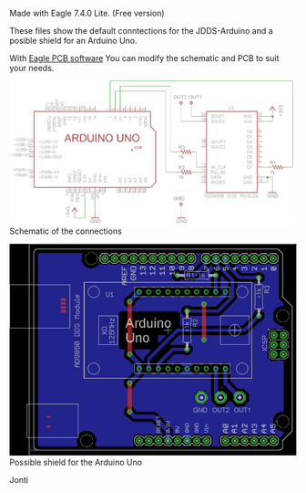 Made with Eagle 7.4.0 Lite. (Free version)

These files show the default conntections for the JDDS-Arduino and a posible shield for an Arduino Uno.

With [Eagle PCB software](http://www.cadsoftusa.com/) You can modify the schematic and PCB to suit your needs.

![connections between Arduino and DDS module](images/sch.png)
Schematic of the connections

![Posible Arduino Uno shield](images/brd-layout.png)
Possible shield for the Arduino Uno

Jonti
